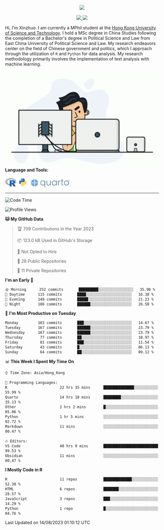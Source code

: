<div align='center'>
<img src='https://readme-typing-svg.herokuapp.com?font=Lora&color=4d3900&center=true&lines=HKUST+Mphil+in+SOSC;Focus+on+China;Code+for+PoliSci'/>
</div>

<p align='center'>
 <a href='https://www.linkedin.com/in/xinzhuo-huang-5161011ba/' target='_blank'>
        <img src='https://img.shields.io/badge/linkedin%20-%230077B5.svg?&style=for-the-badge&logo=linkedin&logoColor=white'/>
    </a>
 <a href='https://twitter.com/HsinchoH' target='_blank'>
        <img src='https://img.shields.io/badge/Twitter-1DA1F2?style=for-the-badge&logo=twitter&logoColor=white'/>
    </a>
    </p>
    
Hi, I'm Xinzhuo. I am currently a MPhil student at the [Hong Kong University of Science and Technology](https://sosc.hkust.edu.hk/node/613). I hold a MSc degree in China Studies following the completion of a Bachelor's degree in Political Science and Law from East China University of Political Science and Law. My research endeavors center on the field of Chinese government and politics, which I approach through the utilization of `R` and `Python` for data analysis. My research methodology primarily involves the implementation of text analysis with machine learning.




<img align='right' src="https://github.com/xinzhuohkust/xinzhuohkust/blob/main/programmer.gif" width="590">



**Language and Tools:**  

<code><img height="36" src="https://raw.githubusercontent.com/github/explore/80688e429a7d4ef2fca1e82350fe8e3517d3494d/topics/r/r.png"></code>
<code><img height="36" src="https://raw.githubusercontent.com/github/explore/80688e429a7d4ef2fca1e82350fe8e3517d3494d/topics/python/python.png"></code>
<code><img height="32" src="https://github.com/quarto-dev/quarto-r/blob/main/man/figures/quarto.png"></code>

---
<!--START_SECTION:waka-->
![Code Time](http://img.shields.io/badge/Code%20Time-814%20hrs%203%20mins-blue)

![Profile Views](http://img.shields.io/badge/Profile%20Views-24-blue)

**🐱 My GitHub Data** 

> 🏆 709 Contributions in the Year 2023
 > 
> 📦 123.0 kB Used in GitHub's Storage 
 > 
> 🚫 Not Opted to Hire
 > 
> 📜 28 Public Repositories 
 > 
> 🔑 11 Private Repositories  
 > 
**I'm an Early 🐤** 

```text
🌞 Morning      252 commits       █████████░░░░░░░░░░░░░░░░   35.90 % 
🌆 Daytime      115 commits       ████░░░░░░░░░░░░░░░░░░░░░   16.38 % 
🌃 Evening      149 commits       █████░░░░░░░░░░░░░░░░░░░░   21.23 % 
🌙 Night        186 commits       ██████░░░░░░░░░░░░░░░░░░░   26.50 % 

```
📅 **I'm Most Productive on Tuesday** 

```text
Monday         103 commits       ███░░░░░░░░░░░░░░░░░░░░░░   14.67 % 
Tuesday        167 commits       ██████░░░░░░░░░░░░░░░░░░░   23.79 % 
Wednesday      167 commits       ██████░░░░░░░░░░░░░░░░░░░   23.79 % 
Thursday        77 commits       ██░░░░░░░░░░░░░░░░░░░░░░░   10.97 % 
Friday          81 commits       ███░░░░░░░░░░░░░░░░░░░░░░   11.54 % 
Saturday        43 commits       █░░░░░░░░░░░░░░░░░░░░░░░░   06.13 % 
Sunday          64 commits       ██░░░░░░░░░░░░░░░░░░░░░░░   09.12 % 

```


📊 **This Week I Spent My Time On** 

```text
⌚︎ Time Zone: Asia/Hong_Kong

💬 Programming Languages: 
R                        22 hrs 35 mins      ██████████████░░░░░░░░░░░   55.99 % 
Quarto                   14 hrs 10 mins      ████████░░░░░░░░░░░░░░░░░   35.13 % 
Other                    2 hrs 2 mins        █░░░░░░░░░░░░░░░░░░░░░░░░   05.06 % 
Python                   1 hr 5 mins         ░░░░░░░░░░░░░░░░░░░░░░░░░   02.72 % 
Markdown                 11 mins             ░░░░░░░░░░░░░░░░░░░░░░░░░   00.47 % 

🔥 Editors: 
VS Code                  40 hrs 9 mins       █████████████████████████   99.53 % 
Obsidian                 11 mins             ░░░░░░░░░░░░░░░░░░░░░░░░░   00.47 % 

```

**I Mostly Code in R** 

```text
R                        11 repos            █████████████░░░░░░░░░░░░   52.38 % 
HTML                     6 repos             ███████░░░░░░░░░░░░░░░░░░   28.57 % 
JavaScript               3 repos             ███░░░░░░░░░░░░░░░░░░░░░░   14.29 % 
Python                   1 repo              █░░░░░░░░░░░░░░░░░░░░░░░░   04.76 % 

```



 Last Updated on 14/08/2023 01:10:12 UTC
<!--END_SECTION:waka-->
    
    
    
    
    
    
    
    
